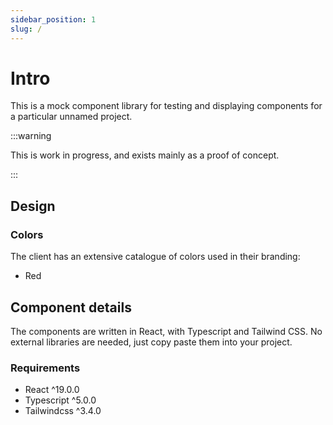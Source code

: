 ```yaml
---
sidebar_position: 1
slug: /
---
```


# Intro


This is a mock component library for testing and displaying components for a particular unnamed project.

:::warning

This is work in progress, and exists mainly as a proof of concept.

:::

## Design

### Colors

The client has an extensive catalogue of colors used in their branding:

- Red


## Component details

The components are written in React, with Typescript and Tailwind CSS. No external libraries are needed, just copy paste them into your project.


### Requirements

- React ^19.0.0
- Typescript ^5.0.0
- Tailwindcss ^3.4.0